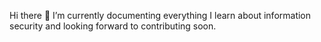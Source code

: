Hi there 👋
I’m currently documenting everything I learn about information security and looking forward to contributing soon.

